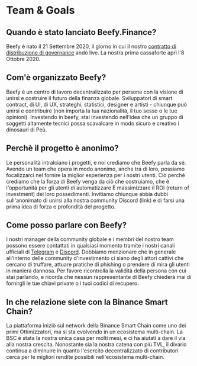 # Team & Goals

## Quando è stato lanciato **Beefy.Finance?**

Beefy è nato il 21 Settembre 2020, il giorno in cui il nostro [contratto di distribuzione di governance](https://medium.com/beefyfinance/bifi-contracts-are-live-on-mainnet-6080577269d7) andò live. La nostra prima cassaforte aprì l'8 Ottobre 2020.

## Com'è organizzato Beefy?

Beefy è un centro di lavoro decentralizzato per persone con la visione di unirsi e costruire il futuro della finanza globale. Sviluppatori di smart contract, di UI, di UX, strateghi, statistici, designer e artisti - chiunque può unirsi e contribuire (non importa la tua nazionalità, il tuo sesso o le tue opinioni). Investendo in beefy, stai investendo nell'idea che un gruppo di soggetti altamente tecnici possa scavalcare in modo sicuro e creativo i dinosauri di Peù.

## Perchè il progetto è anonimo?

Le personalità intralciano i progetti, e noi crediamo che Beefy parla da sé. Avendo un team che opera in modo anonimo, anche tra di loro, possiamo focalizzarci nel fornire la miglior esperienza per i nostri utenti. Ciò perchè crediamo che la forza di Beefy venga da ciò che costruiamo, che è l'opportunità per gli utenti di automatizzare E massimizzare il ROI (return of investment) dei loro possedimenti. Invitiamo chiunque abbia dubbi sull'anonimato di unirsi alla nostra community Discord (link) e di farsi una prima idea di forza e profondità del progetto.

## Come posso parlare con Beefy?

I nostri manager della community globale e i membri del nostro team possono essere contattati in qualsiasi momento tramite i nostri canali ufficiali di [Telegram](https://t.me/beefyfinance) e [Discord](https://discord.gg/yq8wfHd). Dobbiamo menzionare che in generale all'interno delle community d'investimento ci siano degli attori cattivi che cercano di truffare, attuare pratiche di phishing o prendere di mira gli utenti in maniera dannosa. Per favore ricontrolla la validità della persona con cui stai parlando, e  ricorda che nessun rappresentante di Beefy chiederà mai di fornirgli le tue chiavi private o i tuoi codici di recupero.

## In che relazione siete con la Binance Smart Chain?

La piattaforma iniziò sul network della Binance Smart Chain come uno dei primi Ottimizzatori, ma si sta evolvendo in un ecosistema multi-chain. La BSC è stata la nostra unica casa per molti mesi, e ci ha aiutati a dare il via alla nostra crescita. Nonostante sia la nostra catena con più TVL, il divario continua a diminuire in quanto l'esercito decentralizzato di contributori cerca per le migliori rendite possibili nell'ecosistema multi-chain.
